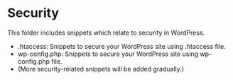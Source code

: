 # Security
This folder includes snippets which relate to security in WordPress.
* .htaccess: Snippets to secure your WordPress site using .htaccess file.
* wp-config.php: Snippets to secure your WordPress site using wp-config.php file.
* (More security-related snippets will be added gradually.)